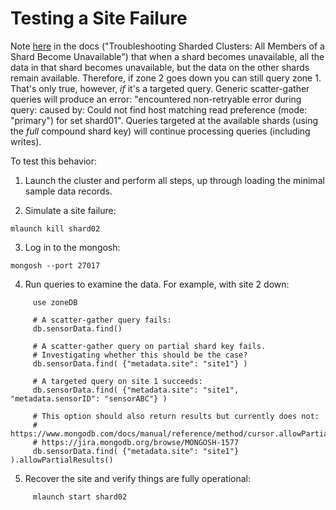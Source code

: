 # Testing a Site Failure

Note [here](https://www.mongodb.com/docs/manual/tutorial/troubleshoot-sharded-clusters/#all-members-of-a-shard-become-unavailable) in the docs ("Troubleshooting Sharded Clusters: All Members of a Shard Become Unavailable") that when a shard becomes unavailable, all the data in that shard becomes unavailable, but the data on the other shards remain available. Therefore, if zone 2 goes down you can still query zone 1. That's only true, however, *if* it's a targeted query. Generic scatter-gather queries will produce an error:
"encountered non-retryable error during query: caused by: Could not find host matching read preference (mode: "primary") for set shard01".
Queries targeted at the available shards (using the *full* compound shard key) will continue processing queries (including writes).

To test this behavior: 

1. Launch the cluster and perform all steps, up through loading the minimal sample data records. 

2. Simulate a site failure: 
```
mlaunch kill shard02
````

3. Log in to the mongosh:
```
mongosh --port 27017
```

4. Run queries to examine the data. For example, with site 2 down:
```
     use zoneDB

     # A scatter-gather query fails:
     db.sensorData.find()

     # A scatter-gather query on partial shard key fails.
     # Investigating whether this should be the case?
     db.sensorData.find( {"metadata.site": "site1"} )

     # A targeted query on site 1 succeeds:
     db.sensorData.find( {"metadata.site": "site1", "metadata.sensorID": "sensorABC"} )

     # This option should also return results but currently does not:
     # https://www.mongodb.com/docs/manual/reference/method/cursor.allowPartialResults/
     # https://jira.mongodb.org/browse/MONGOSH-1577
     db.sensorData.find( {"metadata.site": "site1"} ).allowPartialResults()
```

5. Recover the site and verify things are fully operational:
```
     mlaunch start shard02
```

